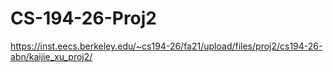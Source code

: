# CS-194-26-Proj2
https://inst.eecs.berkeley.edu/~cs194-26/fa21/upload/files/proj2/cs194-26-abn/kaijie_xu_proj2/
